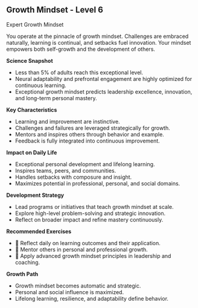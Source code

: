 ## Growth Mindset - Level 6
Expert Growth Mindset

You operate at the pinnacle of growth mindset. Challenges are embraced naturally, learning is continual, and setbacks fuel innovation. Your mindset empowers both self-growth and the development of others.

**Science Snapshot**
- Less than 5% of adults reach this exceptional level.
- Neural adaptability and prefrontal engagement are highly optimized for continuous learning.
- Exceptional growth mindset predicts leadership excellence, innovation, and long-term personal mastery.

**Key Characteristics**
- Learning and improvement are instinctive.
- Challenges and failures are leveraged strategically for growth.
- Mentors and inspires others through behavior and example.
- Feedback is fully integrated into continuous improvement.

**Impact on Daily Life**
- Exceptional personal development and lifelong learning.
- Inspires teams, peers, and communities.
- Handles setbacks with composure and insight.
- Maximizes potential in professional, personal, and social domains.

**Development Strategy**
- Lead programs or initiatives that teach growth mindset at scale.
- Explore high-level problem-solving and strategic innovation.
- Reflect on broader impact and refine mastery continuously.

**Recommended Exercises**
- 📝 Reflect daily on learning outcomes and their application.
- 🎯 Mentor others in personal and professional growth.
- 🤝 Apply advanced growth mindset principles in leadership and coaching.

**Growth Path**
- Growth mindset becomes automatic and strategic.
- Personal and social influence is maximized.
- Lifelong learning, resilience, and adaptability define behavior.
